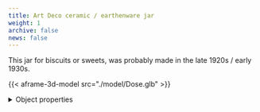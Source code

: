 ```yaml
---
title: Art Deco ceramic / earthenware jar
weight: 1
archive: false
news: false
---
```


This jar for biscuits or sweets, was probably made in the late 1920s / early 1930s.

{{< aframe-3d-model src="./model/Dose.glb" >}}

<details>
  <summary>Object properties</summary>

  |                                   |                  |
  | --------------------------------- | ---------------- |
  | Material                          |         Ceramics |
  | Design                            |          Unknown |
  | Manufacturer                      |          Unknown |
  | Period of creation                |            1920s |
  | Dimensions (height, width, depth) | 17cm, 20cm, 13cm |

</details>
